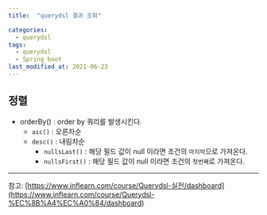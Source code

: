 ```yaml
---
title:  "querydsl 결과 조회"

categories:
  - querydsl
tags:
  - querydsl
  - Spring boot
last_modified_at: 2021-06-23
---
```


## 정렬
* orderBy() : order by 쿼리를 발생시킨다.
  * `asc()` : 오른차순
  * `desc()` : 내림차순
    * `nullsLast()` : 해당 필드 값이 null 이라면 조건의 `마지막`으로 가져온다.
    * `nullsFirst()` : 해당 필드 값이 null 이라면 조건의 `첫번째`로 가져온다.



<hr>

참고: [https://www.inflearn.com/course/Querydsl-실전/dashboard](https://www.inflearn.com/course/Querydsl-%EC%8B%A4%EC%A0%84/dashboard)
